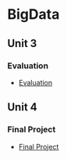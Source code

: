 # BigData

## Unit 3  
### Evaluation
- [Evaluation](https://github.com/rafaelsanchezbaez/Big_Data/blob/Unit_3/evaluation/evaluation_practice/evaluation_practice.md)

## Unit 4  
### Final Project
- [Final Project](https://github.com/rafaelsanchezbaez/Big_Data/blob/Unit_4/evaluation/Final_project/Final_project.md)

